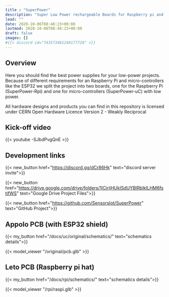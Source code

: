 ```yaml
---
title : "SuperPower"
description: "Super Low Power rechargeable Boards for Raspberry pi and ESP32"
lead: ""
date: 2020-10-06T08:48:23+00:00
lastmod: 2020-10-06T08:48:23+00:00
draft: false
images: []
#{{< discord id="743573481249177720" >}}
---
```


## Overview
Here you should find the best power supplies for your low-power projects. Because of different requirements for an Raspberry Pi and micro-controllers like the ESP32 we split the project into two boards, one for the Raspberry Pi (SuperPower-Rpi) and one for micro-controllers (SuperPower-uC) with low power.

All hardware designs and products you can find in this repository is licensed under CERN Open Hardware Licence Version 2 - Weakly Reciprocal

## Kick-off video
{{< youtube -SJbdPvgQnE >}}

## Development links

{{< new_button href="https://discord.gg/dCr86Hk" text="discord server invite">}}

{{< new_button href="https://drive.google.com/drive/folders/1lCirijHUkISdUYBIRblkILHM6fstifWS" text="Google Drive Project Files">}}

{{< new_button href="https://github.com/SensorsIot/SuperPower" text="GitHub Project">}}

## Appolo PCB (with ESP32 shield)
{{< my_button href="/docs/uc/original/schematics/" text="schematics details">}}

{{< model_viewer "/original/pcb.glb" >}}

## Leto PCB (Raspberry pi hat)
{{< my_button href="/docs/rpi/schematics/" text="schematics details">}}

{{< model_viewer "/rpi/raspi.glb" >}}
